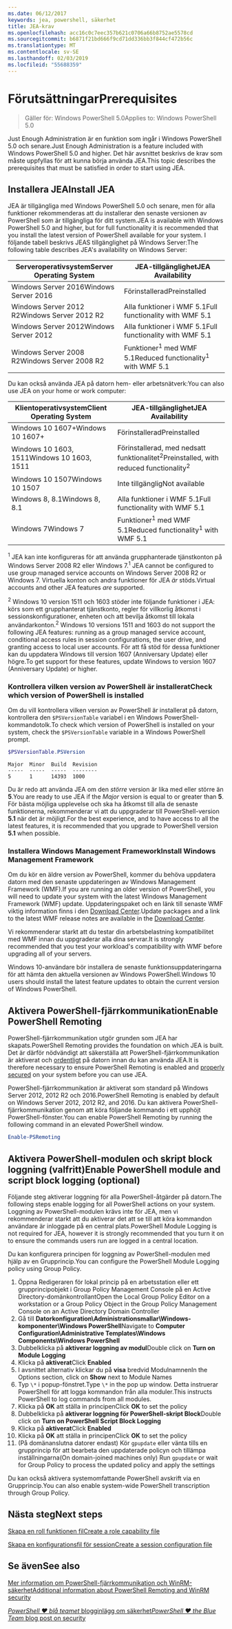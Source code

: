 ```yaml
---
ms.date: 06/12/2017
keywords: jea, powershell, säkerhet
title: JEA-krav
ms.openlocfilehash: acc16c0c7eec357b621c0706a66b8752ae5578cd
ms.sourcegitcommit: b6871f21bd666f9cd71dd336bb3f844cf472b56c
ms.translationtype: MT
ms.contentlocale: sv-SE
ms.lasthandoff: 02/03/2019
ms.locfileid: "55688359"
---
```

# <a name="prerequisites"></a><span data-ttu-id="97881-103">Förutsättningar</span><span class="sxs-lookup"><span data-stu-id="97881-103">Prerequisites</span></span>

> <span data-ttu-id="97881-104">Gäller för: Windows PowerShell 5.0</span><span class="sxs-lookup"><span data-stu-id="97881-104">Applies to: Windows PowerShell 5.0</span></span>

<span data-ttu-id="97881-105">Just Enough Administration är en funktion som ingår i Windows PowerShell 5.0 och senare.</span><span class="sxs-lookup"><span data-stu-id="97881-105">Just Enough Administration is a feature included with Windows PowerShell 5.0 and higher.</span></span>
<span data-ttu-id="97881-106">Det här avsnittet beskrivs de krav som måste uppfyllas för att kunna börja använda JEA.</span><span class="sxs-lookup"><span data-stu-id="97881-106">This topic describes the prerequisites that must be satisfied in order to start using JEA.</span></span>

## <a name="install-jea"></a><span data-ttu-id="97881-107">Installera JEA</span><span class="sxs-lookup"><span data-stu-id="97881-107">Install JEA</span></span>

<span data-ttu-id="97881-108">JEA är tillgängliga med Windows PowerShell 5.0 och senare, men för alla funktioner rekommenderas att du installerar den senaste versionen av PowerShell som är tillgängliga för ditt system.</span><span class="sxs-lookup"><span data-stu-id="97881-108">JEA is available with Windows PowerShell 5.0 and higher, but for full functionality it is recommended that you install the latest version of PowerShell available for your system.</span></span>
<span data-ttu-id="97881-109">I följande tabell beskrivs JEAS tillgänglighet på Windows Server:</span><span class="sxs-lookup"><span data-stu-id="97881-109">The following table describes JEA's availability on Windows Server:</span></span>

<span data-ttu-id="97881-110">Serveroperativsystem</span><span class="sxs-lookup"><span data-stu-id="97881-110">Server Operating System</span></span>   | <span data-ttu-id="97881-111">JEA-tillgänglighet</span><span class="sxs-lookup"><span data-stu-id="97881-111">JEA Availability</span></span>
--------------------------|--------------------------------
<span data-ttu-id="97881-112">Windows Server 2016</span><span class="sxs-lookup"><span data-stu-id="97881-112">Windows Server 2016</span></span>       | <span data-ttu-id="97881-113">Förinstallerad</span><span class="sxs-lookup"><span data-stu-id="97881-113">Preinstalled</span></span>
<span data-ttu-id="97881-114">Windows Server 2012 R2</span><span class="sxs-lookup"><span data-stu-id="97881-114">Windows Server 2012 R2</span></span>    | <span data-ttu-id="97881-115">Alla funktioner i WMF 5.1</span><span class="sxs-lookup"><span data-stu-id="97881-115">Full functionality with WMF 5.1</span></span>
<span data-ttu-id="97881-116">Windows Server 2012</span><span class="sxs-lookup"><span data-stu-id="97881-116">Windows Server 2012</span></span>       | <span data-ttu-id="97881-117">Alla funktioner i WMF 5.1</span><span class="sxs-lookup"><span data-stu-id="97881-117">Full functionality with WMF 5.1</span></span>
<span data-ttu-id="97881-118">Windows Server 2008 R2</span><span class="sxs-lookup"><span data-stu-id="97881-118">Windows Server 2008 R2</span></span>    | <span data-ttu-id="97881-119">Funktioner<sup>1</sup> med WMF 5.1</span><span class="sxs-lookup"><span data-stu-id="97881-119">Reduced functionality<sup>1</sup> with WMF 5.1</span></span>

<span data-ttu-id="97881-120">Du kan också använda JEA på datorn hem- eller arbetsnätverk:</span><span class="sxs-lookup"><span data-stu-id="97881-120">You can also use JEA on your home or work computer:</span></span>

<span data-ttu-id="97881-121">Klientoperativsystem</span><span class="sxs-lookup"><span data-stu-id="97881-121">Client Operating System</span></span>   | <span data-ttu-id="97881-122">JEA-tillgänglighet</span><span class="sxs-lookup"><span data-stu-id="97881-122">JEA Availability</span></span>
--------------------------|-----------------------------------------------------
<span data-ttu-id="97881-123">Windows 10 1607+</span><span class="sxs-lookup"><span data-stu-id="97881-123">Windows 10 1607+</span></span>          | <span data-ttu-id="97881-124">Förinstallerad</span><span class="sxs-lookup"><span data-stu-id="97881-124">Preinstalled</span></span>
<span data-ttu-id="97881-125">Windows 10 1603, 1511</span><span class="sxs-lookup"><span data-stu-id="97881-125">Windows 10 1603, 1511</span></span>     | <span data-ttu-id="97881-126">Förinstallerad, med nedsatt funktionalitet<sup>2</sup></span><span class="sxs-lookup"><span data-stu-id="97881-126">Preinstalled, with reduced functionality<sup>2</sup></span></span>
<span data-ttu-id="97881-127">Windows 10 1507</span><span class="sxs-lookup"><span data-stu-id="97881-127">Windows 10 1507</span></span>           | <span data-ttu-id="97881-128">Inte tillgänglig</span><span class="sxs-lookup"><span data-stu-id="97881-128">Not available</span></span>
<span data-ttu-id="97881-129">Windows 8, 8.1</span><span class="sxs-lookup"><span data-stu-id="97881-129">Windows 8, 8.1</span></span>            | <span data-ttu-id="97881-130">Alla funktioner i WMF 5.1</span><span class="sxs-lookup"><span data-stu-id="97881-130">Full functionality with WMF 5.1</span></span>
<span data-ttu-id="97881-131">Windows 7</span><span class="sxs-lookup"><span data-stu-id="97881-131">Windows 7</span></span>                 | <span data-ttu-id="97881-132">Funktioner<sup>1</sup> med WMF 5.1</span><span class="sxs-lookup"><span data-stu-id="97881-132">Reduced functionality<sup>1</sup> with WMF 5.1</span></span>

<span data-ttu-id="97881-133"><sup>1</sup> JEA kan inte konfigureras för att använda grupphanterade tjänstkonton på Windows Server 2008 R2 eller Windows 7.</span><span class="sxs-lookup"><span data-stu-id="97881-133"><sup>1</sup> JEA cannot be configured to use group managed service accounts on Windows Server 2008 R2 or Windows 7.</span></span>
<span data-ttu-id="97881-134">Virtuella konton och andra funktioner för JEA *är* stöds.</span><span class="sxs-lookup"><span data-stu-id="97881-134">Virtual accounts and other JEA features *are* supported.</span></span>

<span data-ttu-id="97881-135"><sup>2</sup> Windows 10 version 1511 och 1603 stöder inte följande funktioner i JEA: körs som ett grupphanterat tjänstkonto, regler för villkorlig åtkomst i sessionskonfigurationer, enheten och att bevilja åtkomst till lokala användarkonton.</span><span class="sxs-lookup"><span data-stu-id="97881-135"><sup>2</sup> Windows 10 versions 1511 and 1603 do not support the following JEA features: running as a group managed service account, conditional access rules in session configurations, the user drive, and granting access to local user accounts.</span></span>
<span data-ttu-id="97881-136">För att få stöd för dessa funktioner kan du uppdatera Windows till version 1607 (Anniversary Update) eller högre.</span><span class="sxs-lookup"><span data-stu-id="97881-136">To get support for these features, update Windows to version 1607 (Anniversary Update) or higher.</span></span>

### <a name="check-which-version-of-powershell-is-installed"></a><span data-ttu-id="97881-137">Kontrollera vilken version av PowerShell är installerat</span><span class="sxs-lookup"><span data-stu-id="97881-137">Check which version of PowerShell is installed</span></span>

<span data-ttu-id="97881-138">Om du vill kontrollera vilken version av PowerShell är installerat på datorn, kontrollera den `$PSVersionTable` variabel i en Windows PowerShell-kommandotolk.</span><span class="sxs-lookup"><span data-stu-id="97881-138">To check which version of PowerShell is installed on your system, check the `$PSVersionTable` variable in a Windows PowerShell prompt.</span></span>

```powershell
$PSVersionTable.PSVersion
```

```output
Major  Minor  Build  Revision
-----  -----  -----  --------
5      1      14393  1000
```

<span data-ttu-id="97881-139">Du är redo att använda JEA om den *större* version är lika med eller större än **5**.</span><span class="sxs-lookup"><span data-stu-id="97881-139">You are ready to use JEA if the *Major* version is equal to or greater than **5**.</span></span>
<span data-ttu-id="97881-140">För bästa möjliga upplevelse och ska ha åtkomst till alla de senaste funktionerna, rekommenderar vi att du uppgraderar till PowerShell-version **5.1** när det är möjligt.</span><span class="sxs-lookup"><span data-stu-id="97881-140">For the best experience, and to have access to all the latest features, it is recommended that you upgrade to PowerShell version **5.1** when possible.</span></span>

### <a name="install-windows-management-framework"></a><span data-ttu-id="97881-141">Installera Windows Management Framework</span><span class="sxs-lookup"><span data-stu-id="97881-141">Install Windows Management Framework</span></span>

<span data-ttu-id="97881-142">Om du kör en äldre version av PowerShell, kommer du behöva uppdatera datorn med den senaste uppdateringen av Windows Management Framework (WMF).</span><span class="sxs-lookup"><span data-stu-id="97881-142">If you are running an older version of PowerShell, you will need to update your system with the latest Windows Management Framework (WMF) update.</span></span>
<span data-ttu-id="97881-143">Uppdateringspaket och en länk till senaste WMF viktig information finns i den [Download Center](https://blogs.msdn.microsoft.com/powershell/2016/02/24/windows-management-framework-wmf-5-0-rtm-packages-has-been-republished/).</span><span class="sxs-lookup"><span data-stu-id="97881-143">Update packages and a link to the latest WMF release notes are available in the [Download Center](https://blogs.msdn.microsoft.com/powershell/2016/02/24/windows-management-framework-wmf-5-0-rtm-packages-has-been-republished/).</span></span>

<span data-ttu-id="97881-144">Vi rekommenderar starkt att du testar din arbetsbelastning kompatibilitet med WMF innan du uppgraderar alla dina servrar.</span><span class="sxs-lookup"><span data-stu-id="97881-144">It is strongly recommended that you test your workload's compatibility with WMF before upgrading all of your servers.</span></span>

<span data-ttu-id="97881-145">Windows 10-användare bör installera de senaste funktionsuppdateringarna för att hämta den aktuella versionen av Windows PowerShell.</span><span class="sxs-lookup"><span data-stu-id="97881-145">Windows 10 users should install the latest feature updates to obtain the current version of Windows PowerShell.</span></span>

## <a name="enable-powershell-remoting"></a><span data-ttu-id="97881-146">Aktivera PowerShell-fjärrkommunikation</span><span class="sxs-lookup"><span data-stu-id="97881-146">Enable PowerShell Remoting</span></span>

<span data-ttu-id="97881-147">PowerShell-fjärrkommunikation utgör grunden som JEA har skapats.</span><span class="sxs-lookup"><span data-stu-id="97881-147">PowerShell Remoting provides the foundation on which JEA is built.</span></span>
<span data-ttu-id="97881-148">Det är därför nödvändigt att säkerställa att PowerShell-fjärrkommunikation är aktiverat och [ordentligt](/powershell/scripting/setup/winrmsecurity) på datorn innan du kan använda JEA.</span><span class="sxs-lookup"><span data-stu-id="97881-148">It is therefore necessary to ensure PowerShell Remoting is enabled and [properly secured](/powershell/scripting/setup/winrmsecurity) on your system before you can use JEA.</span></span>

<span data-ttu-id="97881-149">PowerShell-fjärrkommunikation är aktiverat som standard på Windows Server 2012, 2012 R2 och 2016.</span><span class="sxs-lookup"><span data-stu-id="97881-149">PowerShell Remoting is enabled by default on Windows Server 2012, 2012 R2, and 2016.</span></span>
<span data-ttu-id="97881-150">Du kan aktivera PowerShell-fjärrkommunikation genom att köra följande kommando i ett upphöjt PowerShell-fönster.</span><span class="sxs-lookup"><span data-stu-id="97881-150">You can enable PowerShell Remoting by running the following command in an elevated PowerShell window.</span></span>

```powershell
Enable-PSRemoting
```

## <a name="enable-powershell-module-and-script-block-logging-optional"></a><span data-ttu-id="97881-151">Aktivera PowerShell-modulen och skript block loggning (valfritt)</span><span class="sxs-lookup"><span data-stu-id="97881-151">Enable PowerShell module and script block logging (optional)</span></span>

<span data-ttu-id="97881-152">Följande steg aktiverar loggning för alla PowerShell-åtgärder på datorn.</span><span class="sxs-lookup"><span data-stu-id="97881-152">The following steps enable logging for all PowerShell actions on your system.</span></span>
<span data-ttu-id="97881-153">Loggning av PowerShell-modulen krävs inte för JEA, men vi rekommenderar starkt att du aktiverar det att se till att köra kommandon användare är inloggade på en central plats.</span><span class="sxs-lookup"><span data-stu-id="97881-153">PowerShell Module Logging is not required for JEA, however it is strongly recommended that you turn it on to ensure the commands users run are logged in a central location.</span></span>

<span data-ttu-id="97881-154">Du kan konfigurera principen för loggning av PowerShell-modulen med hjälp av en Grupprincip.</span><span class="sxs-lookup"><span data-stu-id="97881-154">You can configure the PowerShell Module Logging policy using Group Policy.</span></span>

1. <span data-ttu-id="97881-155">Öppna Redigeraren för lokal princip på en arbetsstation eller ett grupprincipobjekt i Group Policy Management Console på en Active Directory-domänkontrollant</span><span class="sxs-lookup"><span data-stu-id="97881-155">Open the Local Group Policy Editor on a workstation or a Group Policy Object in the Group Policy Management Console on an Active Directory Domain Controller</span></span>
2. <span data-ttu-id="97881-156">Gå till **Datorkonfiguration\\Administrationsmallar\\Windows-komponenter\\Windows PowerShell**</span><span class="sxs-lookup"><span data-stu-id="97881-156">Navigate to **Computer Configuration\\Administrative Templates\\Windows Components\\Windows PowerShell**</span></span>
3. <span data-ttu-id="97881-157">Dubbelklicka på **aktiverar loggning av modul**</span><span class="sxs-lookup"><span data-stu-id="97881-157">Double click on **Turn on Module Logging**</span></span>
4. <span data-ttu-id="97881-158">Klicka på **aktiverat**</span><span class="sxs-lookup"><span data-stu-id="97881-158">Click **Enabled**</span></span>
5. <span data-ttu-id="97881-159">I avsnittet alternativ klickar du på **visa** bredvid Modulnamnen</span><span class="sxs-lookup"><span data-stu-id="97881-159">In the Options section, click on **Show** next to Module Names</span></span>
6. <span data-ttu-id="97881-160">Typ `\*` i popup-fönstret.</span><span class="sxs-lookup"><span data-stu-id="97881-160">Type `\*` in the pop up window.</span></span> <span data-ttu-id="97881-161">Detta instruerar PowerShell för att logga kommandon från alla moduler.</span><span class="sxs-lookup"><span data-stu-id="97881-161">This instructs PowerShell to log commands from all modules.</span></span>
7. <span data-ttu-id="97881-162">Klicka på **OK** att ställa in principen</span><span class="sxs-lookup"><span data-stu-id="97881-162">Click **OK** to set the policy</span></span>
8. <span data-ttu-id="97881-163">Dubbelklicka på **aktiverar loggning för PowerShell-skript Block**</span><span class="sxs-lookup"><span data-stu-id="97881-163">Double click on **Turn on PowerShell Script Block Logging**</span></span>
9. <span data-ttu-id="97881-164">Klicka på **aktiverat**</span><span class="sxs-lookup"><span data-stu-id="97881-164">Click **Enabled**</span></span>
10. <span data-ttu-id="97881-165">Klicka på **OK** att ställa in principen</span><span class="sxs-lookup"><span data-stu-id="97881-165">Click **OK** to set the policy</span></span>
11. <span data-ttu-id="97881-166">(På domänanslutna datorer endast) Kör `gpupdate` eller vänta tills en grupprincip för att bearbeta den uppdaterade policyn och tillämpa inställningarna</span><span class="sxs-lookup"><span data-stu-id="97881-166">(On domain-joined machines only) Run `gpupdate` or wait for Group Policy to process the updated policy and apply the settings</span></span>

<span data-ttu-id="97881-167">Du kan också aktivera systemomfattande PowerShell avskrift via en Grupprincip.</span><span class="sxs-lookup"><span data-stu-id="97881-167">You can also enable system-wide PowerShell transcription through Group Policy.</span></span>

## <a name="next-steps"></a><span data-ttu-id="97881-168">Nästa steg</span><span class="sxs-lookup"><span data-stu-id="97881-168">Next steps</span></span>

[<span data-ttu-id="97881-169">Skapa en roll funktionen fil</span><span class="sxs-lookup"><span data-stu-id="97881-169">Create a role capability file</span></span>](role-capabilities.md)

[<span data-ttu-id="97881-170">Skapa en konfigurationsfil för session</span><span class="sxs-lookup"><span data-stu-id="97881-170">Create a session configuration file</span></span>](session-configurations.md)

## <a name="see-also"></a><span data-ttu-id="97881-171">Se även</span><span class="sxs-lookup"><span data-stu-id="97881-171">See also</span></span>

[<span data-ttu-id="97881-172">Mer information om PowerShell-fjärrkommunikation och WinRM-säkerhet</span><span class="sxs-lookup"><span data-stu-id="97881-172">Additional information about PowerShell Remoting and WinRM security</span></span>](/powershell/scripting/setup/winrmsecurity)

[<span data-ttu-id="97881-173">*PowerShell ♥ blå teamet* blogginlägg om säkerhet</span><span class="sxs-lookup"><span data-stu-id="97881-173">*PowerShell ♥ the Blue Team* blog post on security</span></span>](https://blogs.msdn.microsoft.com/powershell/2015/06/09/powershell-the-blue-team/)